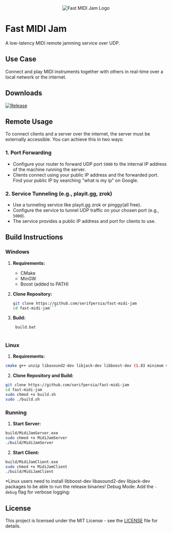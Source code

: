<div align="center">
  <img src="https://github.com/user-attachments/assets/b6934858-21ce-4cbe-a3e8-6a7338df5d27" alt="Fast MIDI Jam Logo">
</div>

# Fast MIDI Jam

A low-latency MIDI remote jamming service over UDP.

## Use Case

Connect and play MIDI instruments together with others in real-time over a local network or the internet.

## Downloads

[![Release](https://img.shields.io/github/release/serifpersia/fast-midi-jam.svg?style=flat-square)](https://github.com/serifpersia/fast-midi-jam/releases)

## Remote Usage

To connect clients and a server over the internet, the server must be externally accessible. You can achieve this in two ways:

### 1. Port Forwarding
- Configure your router to forward UDP port `5000` to the internal IP address of the machine running the server.
- Clients connect using your public IP address and the forwarded port. Find your public IP by searching "what is my ip" on Google.

### 2. Service Tunneling (e.g., playit.gg, zrok)
- Use a tunneling service like playit.gg zrok or pinggy(all free).
- Configure the service to tunnel UDP traffic on your chosen port (e.g., `5000`).
- The service provides a public IP address and port for clients to use.

## Build Instructions

### Windows
1. **Requirements:**
   - CMake
   - MinGW
   - Boost (added to PATH)

2. **Clone Repository:**
   ```bash
   git clone https://github.com/serifpersia/fast-midi-jam
   cd fast-midi-jam```
3. **Build:**
   ```bash
    build.bat
  

### Linux
1. **Requirements:**
```bash
cmake g++ unzip libasound2-dev libjack-dev libboost-dev (1.83 minimum version)
```
2. **Clone Repository and Build:**
```bash
git clone https://github.com/serifpersia/fast-midi-jam
cd fast-midi-jam
sudo chmod +x build.sh
sudo ./build.sh
```
### Running

1. **Start Server:**
```bash
build/MidiJamServer.exe
sudo chmod +x MidiJamServer
./build/MidiJamServer
```
2. **Start Client:**
```bash
build/MidiJamClient.exe
sudo chmod +x MidiJamClient
./build/MidiJamClient
```

*Linux users need to install libboost-dev libasound2-dev libjack-dev packages to be able to run the release binaries!
Debug Mode: Add the ```-debug``` flag for verbose logging:

## License

This project is licensed under the MIT License - see the [LICENSE](LICENSE) file for details.
